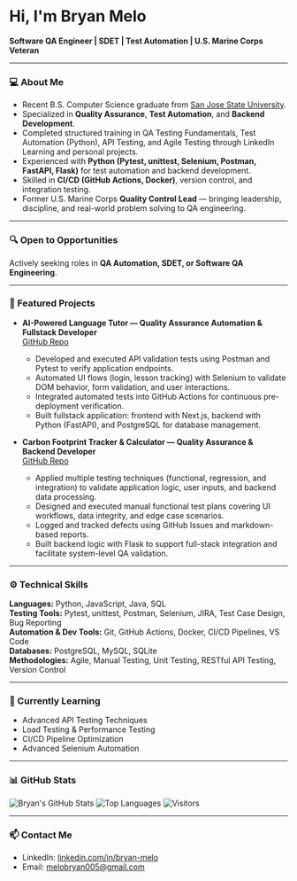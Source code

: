 # Hi, I'm Bryan Melo

**Software QA Engineer | SDET | Test Automation | U.S. Marine Corps Veteran**

---

### 💻 About Me

- Recent B.S. Computer Science graduate from [San Jose State University](https://www.sjsu.edu/cs/).
- Specialized in **Quality Assurance**, **Test Automation**, and **Backend Development**.
- Completed structured training in QA Testing Fundamentals, Test Automation (Python), API Testing, and Agile Testing through LinkedIn Learning and personal projects.
- Experienced with **Python (Pytest, unittest, Selenium, Postman, FastAPI, Flask)** for test automation and backend development.
- Skilled in **CI/CD (GitHub Actions, Docker)**, version control, and integration testing.
- Former U.S. Marine Corps **Quality Control Lead** — bringing leadership, discipline, and real-world problem solving to QA engineering.

---

### 🔍 Open to Opportunities

Actively seeking roles in **QA Automation, SDET, or Software QA Engineering**.

---

### 📂 Featured Projects

- **AI-Powered Language Tutor — Quality Assurance Automation & Fullstack Developer**  
  [GitHub Repo](https://github.com/bryan-melo/ai-language-tutor-tests)  
  - Developed and executed API validation tests using Postman and Pytest to verify application endpoints.
  - Automated UI flows (login, lesson tracking) with Selenium to validate DOM behavior, form validation, and user interactions.
  - Integrated automated tests into GitHub Actions for continuous pre-deployment verification.
  - Built fullstack application: frontend with Next.js, backend with Python (FastAPI), and PostgreSQL for database management.

- **Carbon Footprint Tracker & Calculator — Quality Assurance & Backend Developer**  
  [GitHub Repo](https://github.com/bryan-melo/Carbon-Footprint-Calculator)  
  - Applied multiple testing techniques (functional, regression, and integration) to validate application logic, user inputs, and backend data processing.
  - Designed and executed manual functional test plans covering UI workflows, data integrity, and edge case scenarios.
  - Logged and tracked defects using GitHub Issues and markdown-based reports.
  - Built backend logic with Flask to support full-stack integration and facilitate system-level QA validation.

---

### ⚙️ Technical Skills

**Languages:** Python, JavaScript, Java, SQL  
**Testing Tools:** Pytest, unittest, Postman, Selenium, JIRA, Test Case Design, Bug Reporting  
**Automation & Dev Tools:** Git, GitHub Actions, Docker, CI/CD Pipelines, VS Code  
**Databases:** PostgreSQL, MySQL, SQLite  
**Methodologies:** Agile, Manual Testing, Unit Testing, RESTful API Testing, Version Control

---

### 📖 Currently Learning

- Advanced API Testing Techniques
- Load Testing & Performance Testing
- CI/CD Pipeline Optimization
- Advanced Selenium Automation

---

### 📊 GitHub Stats

![Bryan's GitHub Stats](https://github-readme-stats.vercel.app/api?username=bryan-melo&show_icons=true&theme=default)
![Top Languages](https://github-readme-stats.vercel.app/api/top-langs/?username=bryan-melo&layout=compact)
![Visitors](https://komarev.com/ghpvc/?username=bryan-melo&color=blue)

---

### 📫 Contact Me

- LinkedIn: [linkedin.com/in/bryan-melo](https://linkedin.com/in/bryan-melo)
- Email: melobryan005@gmail.com
